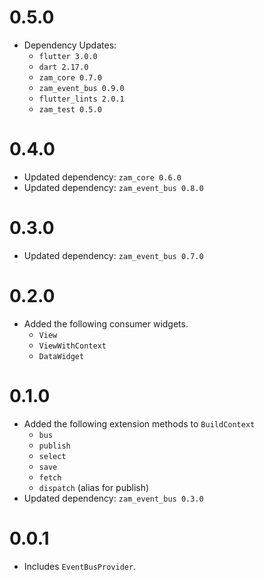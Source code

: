 # 0.5.0
- Dependency Updates:
	- `flutter 3.0.0`
	- `dart 2.17.0`
	- `zam_core 0.7.0`
	- `zam_event_bus 0.9.0`
	- `flutter_lints 2.0.1`
	- `zam_test 0.5.0`

# 0.4.0
- Updated dependency: `zam_core 0.6.0`
- Updated dependency: `zam_event_bus 0.8.0`

# 0.3.0
- Updated dependency: `zam_event_bus 0.7.0`

# 0.2.0
- Added the following consumer widgets.
	- `View`
	- `ViewWithContext`
	- `DataWidget`

# 0.1.0
- Added the following extension methods to `BuildContext`
	- `bus`
	- `publish`
	- `select`
	- `save`
	- `fetch`
	- `dispatch` (alias for publish)
- Updated dependency: `zam_event_bus 0.3.0`

# 0.0.1
- Includes `EventBusProvider`.
